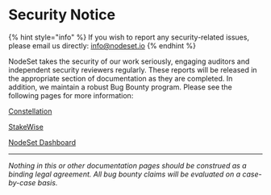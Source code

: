 # Security Notice

{% hint style="info" %}
If you wish to report any security-related issues, please email us directly: info@nodeset.io
{% endhint %}

NodeSet takes the security of our work seriously, engaging auditors and independent security reviewers regularly. These reports will be released in the appropriate section of documentation as they are completed. In addition, we maintain a robust Bug Bounty program. Please see the following pages for more information:

[Constellation](../constellation/security-information.md)

[StakeWise](../stakewise-integration/security-information.md)

[NodeSet Dashboard](../nodeset-dashboard/security-information.md)

***

_Nothing in this or other documentation pages should be construed as a binding legal agreement. All bug bounty claims will be evaluated on a case-by-case basis._
